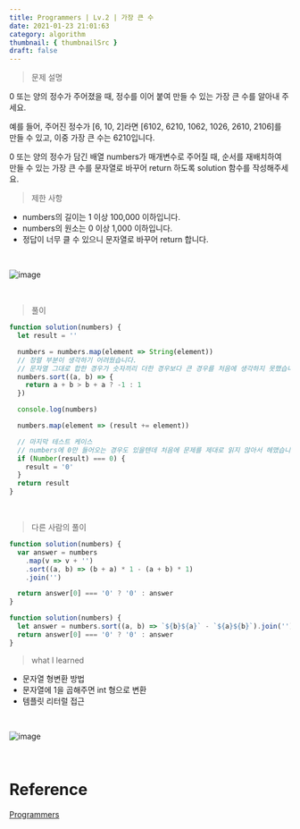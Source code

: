 ```yaml
---
title: Programmers | Lv.2 | 가장 큰 수
date: 2021-01-23 21:01:63
category: algorithm
thumbnail: { thumbnailSrc }
draft: false
---
```


> 문제 설명

0 또는 양의 정수가 주어졌을 때, 정수를 이어 붙여 만들 수 있는 가장 큰 수를 알아내 주세요.

예를 들어, 주어진 정수가 [6, 10, 2]라면 [6102, 6210, 1062, 1026, 2610, 2106]를 만들 수 있고, 이중 가장 큰 수는 6210입니다.

0 또는 양의 정수가 담긴 배열 numbers가 매개변수로 주어질 때, 순서를 재배치하여 만들 수 있는 가장 큰 수를 문자열로 바꾸어 return 하도록 solution 함수를 작성해주세요.

> 제한 사항

- numbers의 길이는 1 이상 100,000 이하입니다.
- numbers의 원소는 0 이상 1,000 이하입니다.
- 정답이 너무 클 수 있으니 문자열로 바꾸어 return 합니다.

<br>

![image](https://user-images.githubusercontent.com/65898889/105578615-dc8af700-5dc4-11eb-9a65-c2dff6dbbc4b.png)

<br>

> 풀이

```js
function solution(numbers) {
  let result = ''

  numbers = numbers.map(element => String(element))
  // 정렬 부분이 생각하기 어려웠습니다.
  // 문자열 그대로 합한 경우가 숫자끼리 더한 경우보다 큰 경우를 처음에 생각하지 못했습니다. 문자열로 매핑을 해주고 문자열로 합한 조건을 사용해야 합니다.
  numbers.sort((a, b) => {
    return a + b > b + a ? -1 : 1
  })

  console.log(numbers)

  numbers.map(element => (result += element))

  // 마지막 테스트 케이스
  // numbers에 0만 들어오는 경우도 있을텐데 처음에 문제를 제대로 읽지 않아서 헤맸습니다.
  if (Number(result) === 0) {
    result = '0'
  }
  return result
}
```

<br>

> 다른 사람의 풀이

```js
function solution(numbers) {
  var answer = numbers
    .map(v => v + '')
    .sort((a, b) => (b + a) * 1 - (a + b) * 1)
    .join('')

  return answer[0] === '0' ? '0' : answer
}
```

```js
function solution(numbers) {
  let answer = numbers.sort((a, b) => `${b}${a}` - `${a}${b}`).join('')
  return answer[0] === '0' ? '0' : answer
}
```

> what I learned

- 문자열 형변환 방법
- 문자열에 1을 곱해주면 int 형으로 변환
- 템플릿 리터럴 접근

<br>

![image](https://user-images.githubusercontent.com/65898889/105579184-4658d000-5dc8-11eb-8657-318c87b13ec3.png)

<br>

# Reference

[Programmers](https://programmers.co.kr/learn/courses/30/lessons/42746?language=javascript)
